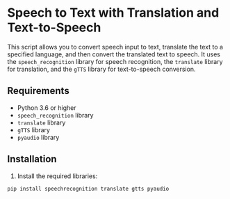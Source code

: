 # Speech to Text with Translation and Text-to-Speech

This script allows you to convert speech input to text, translate the text to a specified language, and then convert the translated text to speech. It uses the `speech_recognition` library for speech recognition, the `translate` library for translation, and the `gTTS` library for text-to-speech conversion.

## Requirements

- Python 3.6 or higher
- `speech_recognition` library
- `translate` library
- `gTTS` library
- `pyaudio` library

## Installation

1. Install the required libraries:

```sh
pip install speechrecognition translate gtts pyaudio
